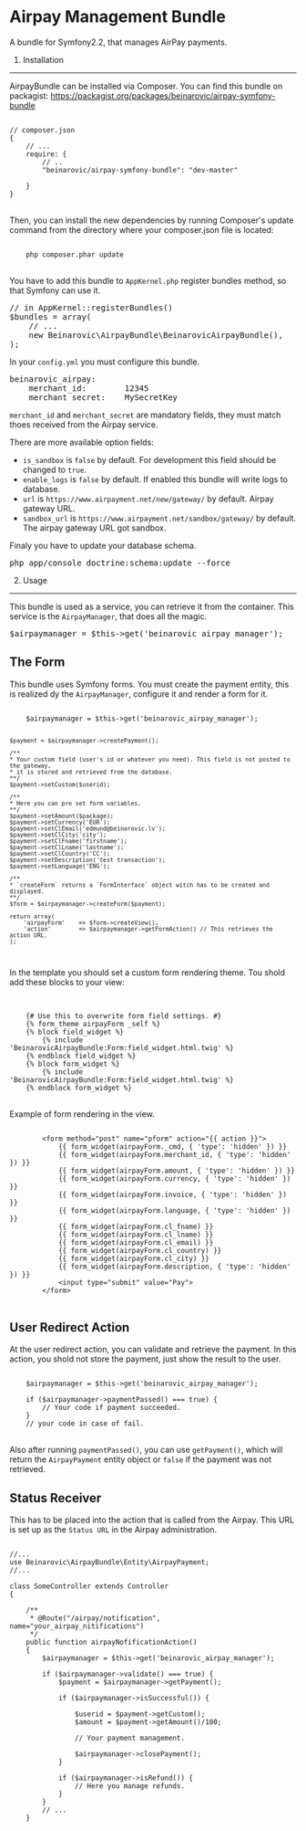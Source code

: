 Airpay Management Bundle
=====================

A bundle for Symfony2.2, that manages AirPay payments.

1) Installation
---------------------

AirpayBundle can be installed via Composer.
You can find this bundle on packagist: https://packagist.org/packages/beinarovic/airpay-symfony-bundle

<pre>
<code>
// composer.json
{
    // ...
    require: {
        // ..
        "beinarovic/airpay-symfony-bundle": "dev-master"

    }
}
</code>
</pre>

Then, you can install the new dependencies by running Composer's update command from the directory where your composer.json file is located:

<pre>
<code>
    php composer.phar update
</code>
</pre>

You have to add this bundle to `AppKernel.php` register bundles method, so that Symfony can use it.
<pre>
// in AppKernel::registerBundles()
$bundles = array(
    // ...
    new Beinarovic\AirpayBundle\BeinarovicAirpayBundle(),
);
</pre>

In your `config.yml` you must configure this bundle. 

<pre>
beinarovic_airpay:
    merchant_id:        12345
    merchant_secret:    MySecretKey
</pre>

`merchant_id` and `merchant_secret` are mandatory fields, they must match thoes received from the Airpay service. 

There are more available option fields:

* `is_sandbox` is `false` by default. For development this field should be changed to `true`. 
* `enable_logs` is `false` by default. If enabled this bundle will write logs to database.
* `url` is `https://www.airpayment.net/new/gateway/` by default. Airpay gateway URL.
* `sandbox_url` is `https://www.airpayment.net/sandbox/gateway/` by default. The airpay gateway URL got sandbox.

Finaly you have to update your database schema.

<pre>
php app/console doctrine:schema:update --force
</pre>

2) Usage
----------------------------------

This bundle is used as a service, you can retrieve it from the container. This service is the `AirpayManager`, that does all the magic.

<pre>
$airpaymanager = $this->get('beinarovic_airpay_manager');
</pre>

## The Form
This bundle uses Symfony forms. You must create the payment entity, this is realized dy the `AirpayManager`, configure it and render a form for it.

<code>
    $airpaymanager = $this->get('beinarovic_airpay_manager');
    
    $payment = $airpaymanager->createPayment();
    
    /**
    * Your custom field (user's id or whatever you need). This field is not posted to the gateway, 
    * it is stored and retrieved from the database.
    **/
    $payment->setCustom($userid); 
    
    /**
    * Here you can pre set form variables.
    **/
    $payment->setAmount($package);
    $payment->setCurrency('EUR');
    $payment->setClEmail('edmund@beinarovic.lv');
    $payment->setClCity('city');
    $payment->setClFname('firstname');
    $payment->setClLname('lastname');
    $payment->setClCountry('CC');
    $payment->setDescription('test transaction');
    $payment->setLanguage('ENG');
    
    /**
    * `createForm` returns a `FormInterface` object witch has to be created and displayed.
    **/
    $form = $airpaymanager->createForm($payment);
    
    return array(
        'airpayForm'    => $form->createView(),
        'action'        => $airpaymanager->getFormAction() // This retrieves the action URL.
    );
</code>

In the template you should set a custom form rendering theme. Tou shold add these blocks to your view:

<pre>    
<code>
    {# Use this to overwrite form field settings. #}
    {% form_theme airpayForm _self %}
    {% block field_widget %}
        {% include 'BeinarovicAirpayBundle:Form:field_widget.html.twig' %}
    {% endblock field_widget %}
    {% block form_widget %}
        {% include 'BeinarovicAirpayBundle:Form:field_widget.html.twig' %}
    {% endblock form_widget %}
</code>
</pre>
    
Example of form rendering in the view.
    
<pre>
<code>
        &lt;form method="post" name="pform" action="{{ action }}"&gt;
            {{ form_widget(airpayForm._cmd, { 'type': 'hidden' }) }}
            {{ form_widget(airpayForm.merchant_id, { 'type': 'hidden' }) }}
            {{ form_widget(airpayForm.amount, { 'type': 'hidden' }) }}
            {{ form_widget(airpayForm.currency, { 'type': 'hidden' }) }}
            {{ form_widget(airpayForm.invoice, { 'type': 'hidden' }) }}
            {{ form_widget(airpayForm.language, { 'type': 'hidden' }) }}
            {{ form_widget(airpayForm.cl_fname) }}
            {{ form_widget(airpayForm.cl_lname) }}
            {{ form_widget(airpayForm.cl_email) }}
            {{ form_widget(airpayForm.cl_country) }}
            {{ form_widget(airpayForm.cl_city) }}
            {{ form_widget(airpayForm.description, { 'type': 'hidden' }) }}
            &lt;input type="submit" value="Pay"&gt;
        &lt;/form&gt;
</code>
</pre>

## User Redirect Action

At the user redirect action, you can validate and retrieve the payment. In this action, you shold not store the payment, just show the result to the user.
<pre>
<code>
    $airpaymanager = $this->get('beinarovic_airpay_manager');

    if ($airpaymanager->paymentPassed() === true) {
        // Your code if payment succeeded.
    }
    // your code in case of fail.
</code>
</pre>

Also after running `paymentPassed()`, you can use `getPayment()`, which will return the `AirpayPayment` entity object or `false` if the payment was not retrieved.

## Status Receiver

This has to be placed into the action that is called from the Airpay. This URL is set up as the `Status URL` in the Airpay administration.

<pre>
<code>
//...
use Beinarovic\AirpayBundle\Entity\AirpayPayment;
//...

class SomeController extends Controller
{
    
    /**
     * @Route("/airpay/notification", name="your_airpay_nitifications")
     */
    public function airpayNofificationAction()
    {
        $airpaymanager = $this->get('beinarovic_airpay_manager');
        
        if ($airpaymanager->validate() === true) {
            $payment = $airpaymanager->getPayment();
            
            if ($airpaymanager->isSuccessful()) {
                
                $userid = $payment->getCustom();
                $amount = $payment->getAmount()/100;
                
                // Your payment management.
                
                $airpaymanager->closePayment();
            }
            
            if ($airpaymanager->isRefund()) {
                // Here you manage refunds.
            }
        }
        // ...
    }
</code>
</pre>
